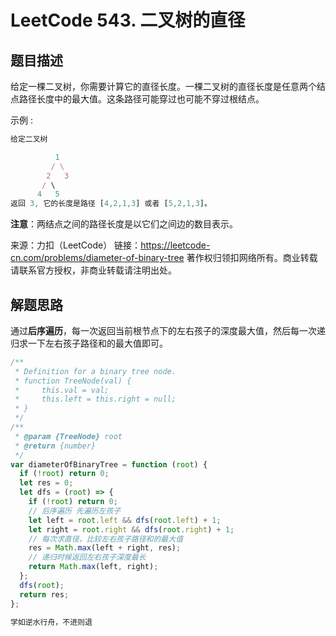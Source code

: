 # LeetCode 543. 二叉树的直径

## 题目描述

给定一棵二叉树，你需要计算它的直径长度。一棵二叉树的直径长度是任意两个结点路径长度中的最大值。这条路径可能穿过也可能不穿过根结点。

示例 :

```javascript
给定二叉树

          1
         / \
        2   3
       / \
      4   5
返回 3, 它的长度是路径 [4,2,1,3] 或者 [5,2,1,3]。
```

**注意**：两结点之间的路径长度是以它们之间边的数目表示。

来源：力扣（LeetCode）
链接：https://leetcode-cn.com/problems/diameter-of-binary-tree
著作权归领扣网络所有。商业转载请联系官方授权，非商业转载请注明出处。

## 解题思路

通过**后序遍历**，每一次返回当前根节点下的左右孩子的深度最大值，然后每一次递归求一下左右孩子路径和的最大值即可。

```javascript
/**
 * Definition for a binary tree node.
 * function TreeNode(val) {
 *     this.val = val;
 *     this.left = this.right = null;
 * }
 */
/**
 * @param {TreeNode} root
 * @return {number}
 */
var diameterOfBinaryTree = function (root) {
  if (!root) return 0;
  let res = 0;
  let dfs = (root) => {
    if (!root) return 0;
    // 后序遍历 先遍历左孩子
    let left = root.left && dfs(root.left) + 1;
    let right = root.right && dfs(root.right) + 1;
    // 每次求直径，比较左右孩子路径和的最大值
    res = Math.max(left + right, res);
    // 递归时候返回左右孩子深度最长
    return Math.max(left, right);
  };
  dfs(root);
  return res;
};
```

```javascript
学如逆水行舟，不进则退
```
